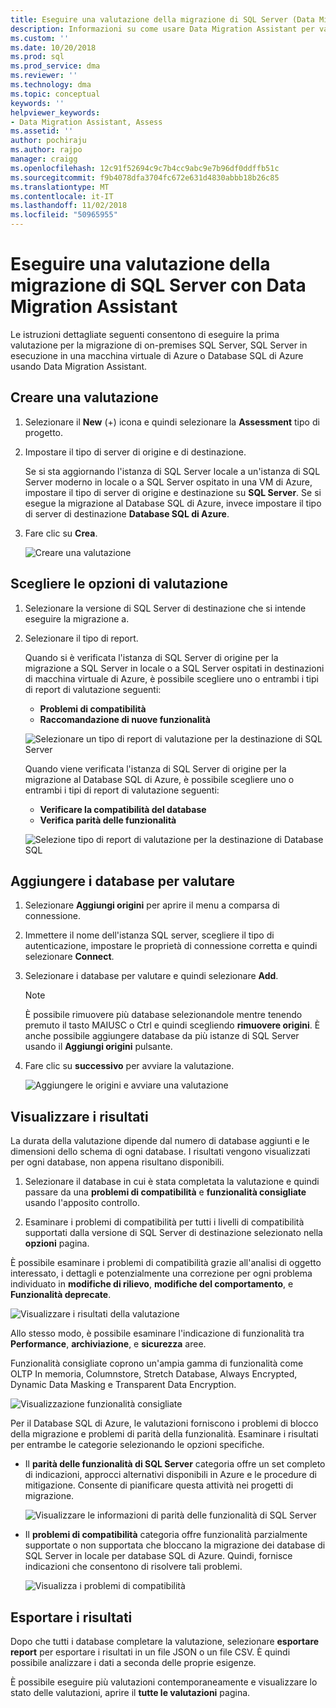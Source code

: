 ```yaml
---
title: Eseguire una valutazione della migrazione di SQL Server (Data Migration Assistant) | Microsoft Docs
description: Informazioni su come usare Data Migration Assistant per valutare un SQL Server in locale prima della migrazione a un altro SQL Server o Database SQL di Azure
ms.custom: ''
ms.date: 10/20/2018
ms.prod: sql
ms.prod_service: dma
ms.reviewer: ''
ms.technology: dma
ms.topic: conceptual
keywords: ''
helpviewer_keywords:
- Data Migration Assistant, Assess
ms.assetid: ''
author: pochiraju
ms.author: rajpo
manager: craigg
ms.openlocfilehash: 12c91f52694c9c7b4cc9abc9e7b96df0ddffb51c
ms.sourcegitcommit: f9b4078dfa3704fc672e631d4830abbb18b26c85
ms.translationtype: MT
ms.contentlocale: it-IT
ms.lasthandoff: 11/02/2018
ms.locfileid: "50965955"
---
```

# <a name="perform-a-sql-server-migration-assessment-with-data-migration-assistant"></a>Eseguire una valutazione della migrazione di SQL Server con Data Migration Assistant

Le istruzioni dettagliate seguenti consentono di eseguire la prima valutazione per la migrazione di on-premises SQL Server, SQL Server in esecuzione in una macchina virtuale di Azure o Database SQL di Azure usando Data Migration Assistant.

## <a name="create-an-assessment"></a>Creare una valutazione

1.  Selezionare il **New** (+) icona e quindi selezionare la **Assessment** tipo di progetto.

2.  Impostare il tipo di server di origine e di destinazione.

    Se si sta aggiornando l'istanza di SQL Server locale a un'istanza di SQL Server moderno in locale o a SQL Server ospitato in una VM di Azure, impostare il tipo di server di origine e destinazione su **SQL Server**. Se si esegue la migrazione al Database SQL di Azure, invece impostare il tipo di server di destinazione **Database SQL di Azure**.

3.  Fare clic su **Crea**.

    ![Creare una valutazione](../dma/media/NewAssessment.png)

## <a name="choose-assessment-options"></a>Scegliere le opzioni di valutazione

1. Selezionare la versione di SQL Server di destinazione che si intende eseguire la migrazione a.

2. Selezionare il tipo di report.

   Quando si è verificata l'istanza di SQL Server di origine per la migrazione a SQL Server in locale o a SQL Server ospitati in destinazioni di macchina virtuale di Azure, è possibile scegliere uno o entrambi i tipi di report di valutazione seguenti:

    -   **Problemi di compatibilità**
    -   **Raccomandazione di nuove funzionalità**

    ![Selezionare un tipo di report di valutazione per la destinazione di SQL Server](../dma/media/AssessmentTypes.png)

   Quando viene verificata l'istanza di SQL Server di origine per la migrazione al Database SQL di Azure, è possibile scegliere uno o entrambi i tipi di report di valutazione seguenti:

    -   **Verificare la compatibilità del database**
    -   **Verifica parità delle funzionalità**

    ![Selezione tipo di report di valutazione per la destinazione di Database SQL](../dma/media/AssessmentTypes_Azure.png)

## <a name="add-databases-to-assess"></a>Aggiungere i database per valutare

1.  Selezionare **Aggiungi origini** per aprire il menu a comparsa di connessione.

2.  Immettere il nome dell'istanza SQL server, scegliere il tipo di autenticazione, impostare le proprietà di connessione corretta e quindi selezionare **Connect**.

3.  Selezionare i database per valutare e quindi selezionare **Add**.

    > [!NOTE] 
    > È possibile rimuovere più database selezionandole mentre tenendo premuto il tasto MAIUSC o Ctrl e quindi scegliendo **rimuovere origini**. È anche possibile aggiungere database da più istanze di SQL Server usando il **Aggiungi origini** pulsante.

4.  Fare clic su **successivo** per avviare la valutazione.

    ![Aggiungere le origini e avviare una valutazione](../dma/media/SelectDatabase.png)

## <a name="view-results"></a>Visualizzare i risultati

La durata della valutazione dipende dal numero di database aggiunti e le dimensioni dello schema di ogni database. I risultati vengono visualizzati per ogni database, non appena risultano disponibili.

1.  Selezionare il database in cui è stata completata la valutazione e quindi passare da una **problemi di compatibilità** e **funzionalità consigliate** usando l'apposito controllo.

2.  Esaminare i problemi di compatibilità per tutti i livelli di compatibilità supportati dalla versione di SQL Server di destinazione selezionato nella **opzioni** pagina.

È possibile esaminare i problemi di compatibilità grazie all'analisi di oggetto interessato, i dettagli e potenzialmente una correzione per ogni problema individuato in **modifiche di rilievo**, **modifiche del comportamento**, e  **Funzionalità deprecate**.

![Visualizzare i risultati della valutazione](../dma/media/ReviewResults.png)

Allo stesso modo, è possibile esaminare l'indicazione di funzionalità tra **Performance**, **archiviazione**, e **sicurezza** aree.

Funzionalità consigliate coprono un'ampia gamma di funzionalità come OLTP In memoria, Columnstore, Stretch Database, Always Encrypted, Dynamic Data Masking e Transparent Data Encryption.

![Visualizzazione funzionalità consigliate](../dma/media/FeatureRecommendations.png)

Per il Database SQL di Azure, le valutazioni forniscono i problemi di blocco della migrazione e problemi di parità della funzionalità. Esaminare i risultati per entrambe le categorie selezionando le opzioni specifiche.

- Il **parità delle funzionalità di SQL Server** categoria offre un set completo di indicazioni, approcci alternativi disponibili in Azure e le procedure di mitigazione. Consente di pianificare questa attività nei progetti di migrazione.

  ![Visualizzare le informazioni di parità delle funzionalità di SQL Server](../dma/media/SQLFeatureParity.png)

- Il **problemi di compatibilità** categoria offre funzionalità parzialmente supportate o non supportata che bloccano la migrazione dei database di SQL Server in locale per database SQL di Azure. Quindi, fornisce indicazioni che consentono di risolvere tali problemi.

  ![Visualizza i problemi di compatibilità](../dma/media/CompatibilityIssues.png)

## <a name="export-results"></a>Esportare i risultati

Dopo che tutti i database completare la valutazione, selezionare **esportare report** per esportare i risultati in un file JSON o un file CSV. È quindi possibile analizzare i dati a seconda delle proprie esigenze.

È possibile eseguire più valutazioni contemporaneamente e visualizzare lo stato delle valutazioni, aprire il **tutte le valutazioni** pagina.
